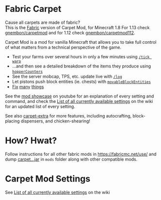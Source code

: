 # Fabric Carpet

Cause all carpets are made of fabric?  
This is the [Fabric](https://fabricmc.net/) version of Carpet Mod, for Minecraft 1.8 
For 1.13 check [gnembon/carpetmod](https://github.com/gnembon/carpetmod) and for 1.12 check [gnembon/carpetmod112](https://github.com/gnembon/carpetmod112).

Carpet Mod is a mod for vanilla Minecraft that allows you to take full control of what matters from a technical perspective of the game.

* Test your farms over several hours in only a few minutes using [`/tick warp`](https://github.com/gnembon/fabric-carpet/wiki/Current-Available-Settings#commandtick)
* ...and then see a detailed breakdown of the items they produce using [`hopperCounters`](https://github.com/gnembon/fabric-carpet/wiki/Current-Available-Settings#hoppercounters)
* See the server mobcap, TPS, etc. update live with [`/log`](https://github.com/gnembon/fabric-carpet/wiki/Current-Available-Settings#commandlog)
* Let pistons push block entities (ie. chests) with [`movableBlockEntities`](https://github.com/gnembon/fabric-carpet/wiki/Current-Available-Settings#movableblockentities)
* [Fix](https://github.com/gnembon/fabric-carpet/wiki/Current-Available-Settings#leadfix) [many](https://github.com/gnembon/fabric-carpet/wiki/Current-Available-Settings#portalsuffocationfix) [things](https://github.com/gnembon/fabric-carpet/wiki/Current-Available-Settings#unloadedentityfix)

See the [mod showcase](https://www.youtube.com/watch?v=Lt-ooRGpLz4) on youtube for an explanation of every setting and command, and check the [List of all currently available settings][settings] on the wiki for an updated list of every setting.

See also [carpet-extra](https://github.com/gnembon/carpet-extra/) for more features, including autocrafting, block-placing dispensers, and chicken-shearing!

# How? Hwat?

Follow instructions for all other fabric mods in https://fabricmc.net/use/ and dump [carpet...jar](https://github.com/gnembon/fabric-carpet/releases) in `mods` folder along with other compatible mods.

# Carpet Mod Settings
See [List of all currently available settings][settings] on the wiki

[settings]: https://github.com/gnembon/fabric-carpet/wiki/Current-Available-Settings
